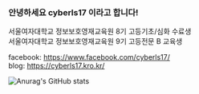 ### 안녕하세요 cyberls17 이라고 합니다!

서울여자대학교 정보보호영재교육원 8기 고등기초/심화 수료생<br>
서울여자대학교 정보보호영재교육원 9기 고등전문 B 교육생<br>

facebook: https://www.facebook.com/cyberls17/<br>
blog: https://cyberls17.kro.kr/<br>
<!--
**cyberls17/cyberls17** is a ✨ _special_ ✨ repository because its `README.md` (this file) appears on your GitHub profile.

Here are some ideas to get you started:

- 🔭 I’m currently working on ...
- 🌱 I’m currently learning ...
- 👯 I’m looking to collaborate on ...
- 🤔 I’m looking for help with ...
- 💬 Ask me about ...
- 📫 How to reach me: ...
- 😄 Pronouns: ...
- ⚡ Fun fact: ...
-->
![Anurag's GitHub stats](https://github-readme-stats.vercel.app/api?username=cyberls17&show_icons=true&theme=radical)
